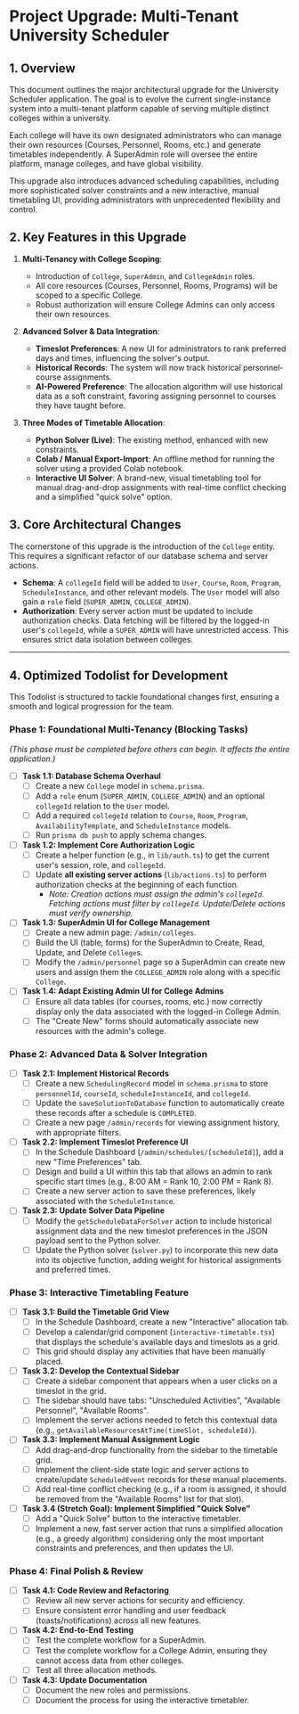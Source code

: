 # Project Upgrade: Multi-Tenant University Scheduler

## 1. Overview

This document outlines the major architectural upgrade for the University Scheduler application. The goal is to evolve the current single-instance system into a multi-tenant platform capable of serving multiple distinct colleges within a university.

Each college will have its own designated administrators who can manage their own resources (Courses, Personnel, Rooms, etc.) and generate timetables independently. A SuperAdmin role will oversee the entire platform, manage colleges, and have global visibility.

This upgrade also introduces advanced scheduling capabilities, including more sophisticated solver constraints and a new interactive, manual timetabling UI, providing administrators with unprecedented flexibility and control.

## 2. Key Features in this Upgrade

1.  **Multi-Tenancy with College Scoping**:
    * Introduction of `College`, `SuperAdmin`, and `CollegeAdmin` roles.
    * All core resources (Courses, Personnel, Rooms, Programs) will be scoped to a specific College.
    * Robust authorization will ensure College Admins can only access their own resources.

2.  **Advanced Solver & Data Integration**:
    * **Timeslot Preferences**: A new UI for administrators to rank preferred days and times, influencing the solver's output.
    * **Historical Records**: The system will now track historical personnel-course assignments.
    * **AI-Powered Preference**: The allocation algorithm will use historical data as a soft constraint, favoring assigning personnel to courses they have taught before.

3.  **Three Modes of Timetable Allocation**:
    * **Python Solver (Live)**: The existing method, enhanced with new constraints.
    * **Colab / Manual Export-Import**: An offline method for running the solver using a provided Colab notebook.
    * **Interactive UI Solver**: A brand-new, visual timetabling tool for manual drag-and-drop assignments with real-time conflict checking and a simplified "quick solve" option.

## 3. Core Architectural Changes

The cornerstone of this upgrade is the introduction of the `College` entity. This requires a significant refactor of our database schema and server actions.

* **Schema**: A `collegeId` field will be added to `User`, `Course`, `Room`, `Program`, `ScheduleInstance`, and other relevant models. The `User` model will also gain a `role` field (`SUPER_ADMIN`, `COLLEGE_ADMIN`).
* **Authorization**: Every server action must be updated to include authorization checks. Data fetching will be filtered by the logged-in user's `collegeId`, while a `SUPER_ADMIN` will have unrestricted access. This ensures strict data isolation between colleges.

---

## 4. Optimized Todolist for Development

This Todolist is structured to tackle foundational changes first, ensuring a smooth and logical progression for the team.

### **Phase 1: Foundational Multi-Tenancy (Blocking Tasks)**
*(This phase must be completed before others can begin. It affects the entire application.)*

* [ ] **Task 1.1: Database Schema Overhaul**
    * [ ] Create a new `College` model in `schema.prisma`.
    * [ ] Add a `role` enum (`SUPER_ADMIN`, `COLLEGE_ADMIN`) and an optional `collegeId` relation to the `User` model.
    * [ ] Add a required `collegeId` relation to `Course`, `Room`, `Program`, `AvailabilityTemplate`, and `ScheduleInstance` models.
    * [ ] Run `prisma db push` to apply schema changes.

* [ ] **Task 1.2: Implement Core Authorization Logic**
    * [ ] Create a helper function (e.g., in `lib/auth.ts`) to get the current user's session, role, and `collegeId`.
    * [ ] Update **all existing server actions** (`lib/actions.ts`) to perform authorization checks at the beginning of each function.
        * _Note: Creation actions must assign the admin's `collegeId`. Fetching actions must filter by `collegeId`. Update/Delete actions must verify ownership._

* [ ] **Task 1.3: SuperAdmin UI for College Management**
    * [ ] Create a new admin page: `/admin/colleges`.
    * [ ] Build the UI (table, forms) for the SuperAdmin to Create, Read, Update, and Delete `College`s.
    * [ ] Modify the `/admin/personnel` page so a SuperAdmin can create new users and assign them the `COLLEGE_ADMIN` role along with a specific `College`.

* [ ] **Task 1.4: Adapt Existing Admin UI for College Admins**
    * [ ] Ensure all data tables (for courses, rooms, etc.) now correctly display only the data associated with the logged-in College Admin.
    * [ ] The "Create New" forms should automatically associate new resources with the admin's college.

### **Phase 2: Advanced Data & Solver Integration**

* [ ] **Task 2.1: Implement Historical Records**
    * [ ] Create a new `SchedulingRecord` model in `schema.prisma` to store `personnelId`, `courseId`, `scheduleInstanceId`, and `collegeId`.
    * [ ] Update the `saveSolutionToDatabase` function to automatically create these records after a schedule is `COMPLETED`.
    * [ ] Create a new page `/admin/records` for viewing assignment history, with appropriate filters.

* [ ] **Task 2.2: Implement Timeslot Preference UI**
    * [ ] In the Schedule Dashboard (`/admin/schedules/[scheduleId]`), add a new "Time Preferences" tab.
    * [ ] Design and build a UI within this tab that allows an admin to rank specific start times (e.g., 8:00 AM = Rank 10, 2:00 PM = Rank 8).
    * [ ] Create a new server action to save these preferences, likely associated with the `ScheduleInstance`.

* [ ] **Task 2.3: Update Solver Data Pipeline**
    * [ ] Modify the `getScheduleDataForSolver` action to include historical assignment data and the new timeslot preferences in the JSON payload sent to the Python solver.
    * [ ] Update the Python solver (`solver.py`) to incorporate this new data into its objective function, adding weight for historical assignments and preferred times.

### **Phase 3: Interactive Timetabling Feature**

* [ ] **Task 3.1: Build the Timetable Grid View**
    * [ ] In the Schedule Dashboard, create a new "Interactive" allocation tab.
    * [ ] Develop a calendar/grid component (`interactive-timetable.tsx`) that displays the schedule's available days and timeslots as a grid.
    * [ ] This grid should display any activities that have been manually placed.

* [ ] **Task 3.2: Develop the Contextual Sidebar**
    * [ ] Create a sidebar component that appears when a user clicks on a timeslot in the grid.
    * [ ] The sidebar should have tabs: "Unscheduled Activities", "Available Personnel", "Available Rooms".
    * [ ] Implement the server actions needed to fetch this contextual data (e.g., `getAvailableResourcesAtTime(timeSlot, scheduleId)`).

* [ ] **Task 3.3: Implement Manual Assignment Logic**
    * [ ] Add drag-and-drop functionality from the sidebar to the timetable grid.
    * [ ] Implement the client-side state logic and server actions to create/update `ScheduledEvent` records for these manual placements.
    * [ ] Add real-time conflict checking (e.g., if a room is assigned, it should be removed from the "Available Rooms" list for that slot).

* [ ] **Task 3.4 (Stretch Goal): Implement Simplified "Quick Solve"**
    * [ ] Add a "Quick Solve" button to the interactive timetabler.
    * [ ] Implement a new, fast server action that runs a simplified allocation (e.g., a greedy algorithm) considering only the most important constraints and preferences, and then updates the UI.

### **Phase 4: Final Polish & Review**

* [ ] **Task 4.1: Code Review and Refactoring**
    * [ ] Review all new server actions for security and efficiency.
    * [ ] Ensure consistent error handling and user feedback (toasts/notifications) across all new features.
* [ ] **Task 4.2: End-to-End Testing**
    * [ ] Test the complete workflow for a SuperAdmin.
    * [ ] Test the complete workflow for a College Admin, ensuring they cannot access data from other colleges.
    * [ ] Test all three allocation methods.
* [ ] **Task 4.3: Update Documentation**
    * [ ] Document the new roles and permissions.
    * [ ] Document the process for using the interactive timetabler.